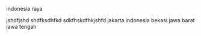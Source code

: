 indonesia raya

jshdfjshd
shdfksdhfkd
sdkfhskdfhkjshfd
jakarta
indonesia
bekasi 
jawa barat
jawa tengah
